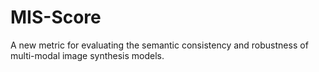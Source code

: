# MIS-Score

A new metric for evaluating the semantic consistency and robustness of multi-modal image synthesis models.
